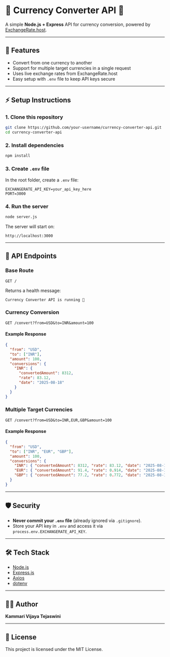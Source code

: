 
# 💱 Currency Converter API 🚀

A simple **Node.js + Express** API for currency conversion, powered by [ExchangeRate.host](https://exchangerate.host).

---

## 📌 Features
- Convert from one currency to another
- Support for multiple target currencies in a single request
- Uses live exchange rates from ExchangeRate.host
- Easy setup with `.env` file to keep API keys secure

---

## ⚡️ Setup Instructions

### 1. Clone this repository
```bash
git clone https://github.com/your-username/currency-converter-api.git
cd currency-converter-api
````

### 2. Install dependencies

```bash
npm install
```

### 3. Create `.env` file

In the root folder, create a `.env` file:

```
EXCHANGERATE_API_KEY=your_api_key_here
PORT=3000
```

### 4. Run the server

```bash
node server.js
```

The server will start on:

```
http://localhost:3000
```

---

## 🔄 API Endpoints

### Base Route

```
GET /
```

Returns a health message:

```text
Currency Converter API is running 🚀
```

### Currency Conversion

```
GET /convert?from=USD&to=INR&amount=100
```

#### Example Response

```json
{
  "from": "USD",
  "to": ["INR"],
  "amount": 100,
  "conversions": {
    "INR": {
      "convertedAmount": 8312,
      "rate": 83.12,
      "date": "2025-08-18"
    }
  }
}
```

### Multiple Target Currencies

```
GET /convert?from=USD&to=INR,EUR,GBP&amount=100
```

#### Example Response

```json
{
  "from": "USD",
  "to": ["INR", "EUR", "GBP"],
  "amount": 100,
  "conversions": {
    "INR": { "convertedAmount": 8312, "rate": 83.12, "date": "2025-08-18" },
    "EUR": { "convertedAmount": 91.4, "rate": 0.914, "date": "2025-08-18" },
    "GBP": { "convertedAmount": 77.2, "rate": 0.772, "date": "2025-08-18" }
  }
}
```

---

## 🛡️ Security

* **Never commit your `.env` file** (already ignored via `.gitignore`).
* Store your API key in `.env` and access it via `process.env.EXCHANGERATE_API_KEY`.

---

## 🛠️ Tech Stack

* [Node.js](https://nodejs.org/)
* [Express.js](https://expressjs.com/)
* [Axios](https://axios-http.com/)
* [dotenv](https://www.npmjs.com/package/dotenv)

---

## 👩‍💻 Author

**Kammari Vijaya Tejaswini**

---

## 📜 License

This project is licensed under the MIT License.

